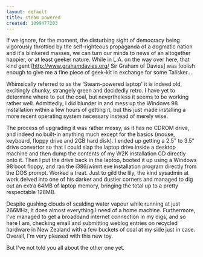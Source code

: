 ```yaml
---
layout: default
title: steam powered
created: 1099477203
---
```

If we ignore, for the moment, the disturbing sight of democracy being vigorously throttled by the self-righteous propaganda of a dogmatic nation and it's blinkered masses, we can turn our minds to news of an altogether happier, or at least geeker nature.  While in L.A. on the way over here, that kind gent [http://www.grahamdavies.org/ Sir Graham of Davies] was foolish enough to give me a fine piece of geek-kit in exchange for some Talisker...

Whimsically referred to as the 'Steam-powered laptop' it is indeed old, excitingly chunky, strangely green and decidedly retro.  I have yet to determine where to put the coal, but nevertheless it seems to be working rather well.  Admittedly, I did blunder in and mess up the Windows 98 installation within a few hours of getting it, but this just made installing a more recent operating system necessary instead of merely wise.

The process of upgrading it was rather messy, as it has no CDROM drive, and indeed no built-in anything much except for the basics (mouse, keyboard, floppy drive and 2GB hard disk).  I ended up getting a 2.5" to 3.5" drive convertor so that I could slap the laptop drive inside a desktop machine and then dump the contents of my W2K installation CD directly onto it.  Then I put the drive back in the laptop, booted it up using a Windows 98 boot floppy, and ran the i386/winnt.exe installation program directly from the DOS prompt.  Worked a treat.  Just to gild the lily, the kind sysadmin at work delved into one of his darker and dustier corners and managed to dig out an extra 64MB of laptop memory, bringing the total up to a pretty respectable 128MB.

Despite gushing clouds of scalding water vapour while running at just 266MHz, it does almost everything I need of a home machine.  Furthermore, I've managed to get a broadband internet connection in my digs, and so here I am, checking email and submitting weblog entries on recycled hardware in New Zealand with a few buckets of coal at my side just in case.  Overall, I'm very pleased with this new toy.

But I've not told you all about the other one yet.
